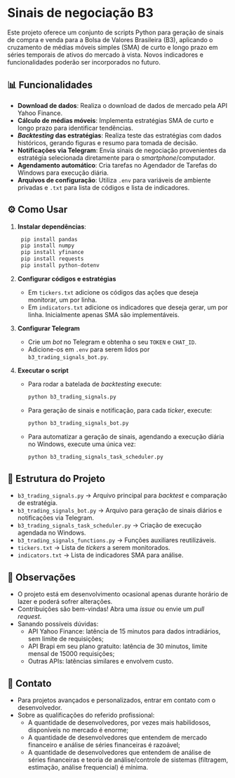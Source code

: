 # Sinais de negociação B3

Este projeto oferece um conjunto de scripts Python para geração de sinais de compra e venda para a Bolsa de Valores Brasileira (B3), aplicando o cruzamento de médias móveis simples (SMA) de curto e longo prazo em séries temporais de ativos do mercado à vista. Novos indicadores e funcionalidades poderão ser incorporados no futuro.

## 📊 Funcionalidades

- **Download de dados**: Realiza o download de dados de mercado pela API Yahoo Finance.
- **Cálculo de médias móveis**: Implementa estratégias SMA de curto e longo prazo para identificar tendências.
- ***Backtesting* das estratégias**: Realiza teste das estratégias com dados históricos, gerando figuras e resumo para tomada de decisão.
- **Notificações via Telegram**: Envia sinais de negociação provenientes da estratégia selecionada diretamente para o *smartphone*/computador.
- **Agendamento automático**: Cria tarefas no Agendador de Tarefas do Windows para execução diária.
- **Arquivos de configuração**: Utiliza `.env` para variáveis de ambiente privadas e `.txt` para lista de códigos e lista de indicadores.

## ⚙️ Como Usar

1. **Instalar dependências**:
   ```bash
    pip install pandas
    pip install numpy
    pip install yfinance
    pip install requests
    pip install python-dotenv
    ```

2. **Configurar códigos e estratégias**
   - Em `tickers.txt` adicione os códigos das ações que deseja monitorar, um por linha.
   - Em `indicators.txt` adicione os indicadores que deseja gerar, um por linha. Inicialmente apenas SMA são implementáveis.

3. **Configurar Telegram**
   - Crie um *bot* no Telegram e obtenha o seu `TOKEN` e `CHAT_ID`.
   - Adicione-os em `.env` para serem lidos por `b3_trading_signals_bot.py`.

4. **Executar o script**
   - Para rodar a batelada de *backtesting* execute:
     ```bash
     python b3_trading_signals.py
     ```
   - Para geração de sinais e notificação, para cada *ticker*, execute:
     ```bash
     python b3_trading_signals_bot.py
     ```
   - Para automatizar a geração de sinais, agendando a execução diária no Windows, execute uma única vez:
     ```bash
     python b3_trading_signals_task_scheduler.py
     ```


## 🧩 Estrutura do Projeto

- `b3_trading_signals.py` → Arquivo principal para *backtest* e comparação de estratégia.
- `b3_trading_signals_bot.py` → Arquivo para geração de sinais diários e notificações via Telegram.
- `b3_trading_signals_task_scheduler.py` → Criação de execução agendada no Windows.
- `b3_trading_signals_functions.py` → Funções auxiliares reutilizáveis.
- `tickers.txt` → Lista de *tickers* a serem monitorados.
- `indicators.txt` → Lista de indicadores SMA para análise.

## 📌 Observações

- O projeto está em desenvolvimento ocasional apenas durante horário de lazer e poderá sofrer alterações.
- Contribuições são bem-vindas! Abra uma *issue* ou envie um *pull request*.
- Sanando possíveis dúvidas:
  - API Yahoo Finance: latência de 15 minutos para dados intradiários, sem limite de requisições;
  - API Brapi em seu plano gratuito: latência de 30 minutos, limite mensal de 15000 requisições;
  - Outras APIs: latências similares e envolvem custo.

## 🤝 Contato

- Para projetos avançados e personalizados, entrar em contato com o desenvolvedor.
- Sobre as qualificações do referido profissional:
  - A quantidade de desenvolvedores, por vezes mais habilidosos, disponíveis no mercado é enorme;
  - A quantidade de desenvolvedores que entendem de mercado financeiro e análise de séries financeiras é razoável;
  - A quantidade de desenvolvedores que entendem de análise de séries financeiras e teoria de análise/controle de sistemas (filtragem, estimação, análise frequencial) é mínima.
